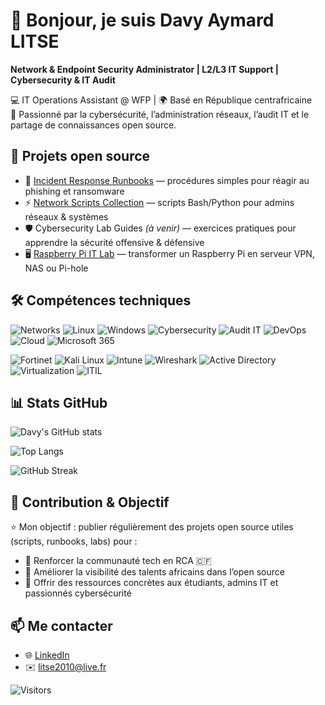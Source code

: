 # 👋 Bonjour, je suis Davy Aymard LITSE  

**Network & Endpoint Security Administrator | L2/L3 IT Support | Cybersecurity & IT Audit**  

💻 IT Operations Assistant @ WFP | 🌍 Basé en République centrafricaine  
🔐 Passionné par la cybersécurité, l’administration réseaux, l’audit IT et le partage de connaissances open source.  

## 🚀 Projets open source
- 📘 [Incident Response Runbooks](https://github.com/DavyAymard/incident-response-runbooks) — procédures simples pour réagir au phishing et ransomware  
- ⚡ [Network Scripts Collection](https://github.com/) — scripts Bash/Python pour admins réseaux & systèmes  
- 🛡️ Cybersecurity Lab Guides *(à venir)* — exercices pratiques pour apprendre la sécurité offensive & défensive  
- 🖥️ [Raspberry Pi IT Lab](https://github.com/DavyAymard/Raspberry-pi-it-lab) — transformer un Raspberry Pi en serveur VPN, NAS ou Pi-hole  

## 🛠️ Compétences techniques
![Networks](https://img.shields.io/badge/-Networks-blue?logo=cisco&logoColor=white)
![Linux](https://img.shields.io/badge/-Linux-black?logo=linux)
![Windows](https://img.shields.io/badge/-Windows-blue?logo=windows)
![Cybersecurity](https://img.shields.io/badge/-Cybersecurity-red?logo=protonvpn)
![Audit IT](https://img.shields.io/badge/-Audit%20IT-darkgreen?logo=trustpilot&logoColor=white)
![DevOps](https://img.shields.io/badge/-DevOps-orange?logo=githubactions)
![Cloud](https://img.shields.io/badge/-Azure-blue?logo=microsoftazure)
![Microsoft 365](https://img.shields.io/badge/-Microsoft%20365-orange?logo=microsoftoffice)

![Fortinet](https://img.shields.io/badge/-Fortinet-darkred?logo=fortinet&logoColor=white)
![Kali Linux](https://img.shields.io/badge/-Kali%20Linux-purple?logo=kalilinux&logoColor=white)
![Intune](https://img.shields.io/badge/-Intune-0078D4?logo=microsoftintune&logoColor=white)
![Wireshark](https://img.shields.io/badge/-Wireshark-lightblue?logo=wireshark&logoColor=black)
![Active Directory](https://img.shields.io/badge/-Active%20Directory-0A66C2?logo=windows&logoColor=white)
![Virtualization](https://img.shields.io/badge/-Virtualization-grey?logo=vmware&logoColor=white)
![ITIL](https://img.shields.io/badge/-ITIL-purple?logo=itil&logoColor=white)

## 📊 Stats GitHub
![Davy's GitHub stats](https://github-readme-stats.vercel.app/api?username=DavyAymard&show_icons=true&theme=tokyonight)  

![Top Langs](https://github-readme-stats.vercel.app/api/top-langs/?username=DavyAymard&layout=compact&theme=tokyonight)  

![GitHub Streak](https://github-readme-streak-stats.herokuapp.com/?user=DavyAymard&theme=tokyonight)  

## 🤝 Contribution & Objectif
⭐ Mon objectif : publier régulièrement des projets open source utiles (scripts, runbooks, labs) pour :  
- 🔹 Renforcer la communauté tech en RCA 🇨🇫  
- 🔹 Améliorer la visibilité des talents africains dans l’open source  
- 🔹 Offrir des ressources concrètes aux étudiants, admins IT et passionnés cybersécurité  

## 📫 Me contacter
- 🌐 [LinkedIn](https://www.linkedin.com/in/davylitse)  
- ✉️ litse2010@live.fr  

![Visitors](https://visitor-badge.laobi.icu/badge?page_id=DavyAymard.DavyAymard)